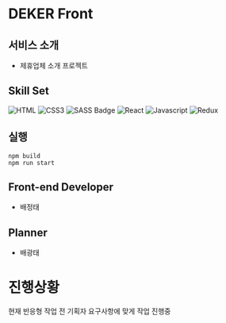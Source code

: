 # DEKER Front


## 서비스 소개
- 제휴업체 소개 프로젝트

## Skill Set
![HTML](https://img.shields.io/badge/HTML5-E34F26?style=for-the-badge&logo=html5&logoColor=white)
![CSS3](https://img.shields.io/badge/CSS3-1572B6?style=for-the-badge&logo=css3&logoColor=white)
![SASS Badge](https://img.shields.io/badge/Sass-CC6699?style=for-the-badge&logo=sass&logoColor=white)
![React](https://img.shields.io/badge/-React-61DBFB?style=for-the-badge&labelColor=black&logo=react&logoColor=61DBFB)
![Javascript](https://img.shields.io/badge/Javascript-F0DB4F?style=for-the-badge&labelColor=black&logo=javascript&logoColor=F0DB4F)
![Redux](https://img.shields.io/badge/Redux-black?style=for-the-badge&labelColor=7248b6&logo=Redux&logoColor=white)

## 실행
```
npm build
npm run start
```

## Front-end Developer
- 배정태

## Planner
- 배광태


# 진행상황
현재 반응형 작업 전 기획자 요구사항에 맞게 작업 진행중
